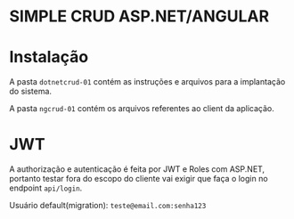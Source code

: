 # SIMPLE CRUD ASP.NET/ANGULAR


# Instalação
A pasta `dotnetcrud-01` contém as instruções e arquivos para a implantação do sistema.

A pasta `ngcrud-01` contém os arquivos referentes ao client da aplicação.

# JWT
A authorização e autenticação é feita por JWT e Roles com ASP.NET, portanto testar fora do escopo do cliente vai exigir que faça o login no endpoint `api/login`.

Usuário default(migration):
`teste@email.com:senha123`